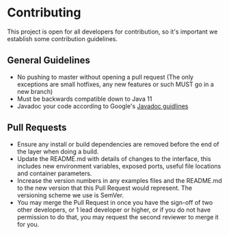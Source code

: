 # Contributing

This project is open for all developers for contribution, so it's important we establish some contribution guidelines.

## General Guidelines

-   No pushing to master without opening a pull request (The only exceptions are small hotfixes, any new features or such MUST go in a new branch)
-   Must be backwards compatible down to Java 11
-   Javadoc your code according to Google's [Javadoc guidlines](https://google.github.io/styleguide/javaguide.html#s7-javadoc)

## Pull Requests

-   Ensure any install or build dependencies are removed before the end of the layer when doing a build.
-   Update the README.md with details of changes to the interface, this includes new environment variables, exposed ports, useful file locations and container parameters.
-   Increase the version numbers in any examples files and the README.md to the new version that this Pull Request would represent. The versioning scheme we use is SemVer.
-   You may merge the Pull Request in once you have the sign-off of two other developers, or 1 lead developer or higher, or if you do not have permission to do that, you may request the second reviewer to merge it for you.

